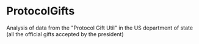 # ProtocolGifts
Analysis of data from the "Protocol Gift Util" in the US department of state (all the official gifts accepted by the president)
